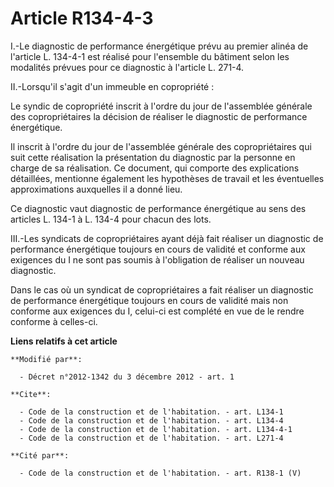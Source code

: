 # Article R134-4-3

I.-Le diagnostic de performance énergétique prévu au premier alinéa de l'article L. 134-4-1 est réalisé pour l'ensemble du
bâtiment selon les modalités prévues pour ce diagnostic à l'article L. 271-4. 

II.-Lorsqu'il s'agit d'un immeuble en copropriété : 

Le syndic de copropriété inscrit à l'ordre du jour de l'assemblée générale des copropriétaires la décision de réaliser le
diagnostic de performance énergétique. 

Il inscrit à l'ordre du jour de l'assemblée générale des copropriétaires qui suit cette réalisation la présentation du
diagnostic par la personne en charge de sa réalisation. Ce document, qui comporte des explications détaillées, mentionne
également les hypothèses de travail et les éventuelles approximations auxquelles il a donné lieu. 

Ce diagnostic vaut diagnostic de performance énergétique au sens des articles L. 134-1 à L. 134-4 pour chacun des lots. 

III.-Les syndicats de copropriétaires ayant déjà fait réaliser un diagnostic de performance énergétique toujours en cours de
validité et conforme aux exigences du I ne sont pas soumis à l'obligation de réaliser un nouveau diagnostic. 

Dans le cas où un syndicat de copropriétaires a fait réaliser un diagnostic de performance énergétique toujours en cours de
validité mais non conforme aux exigences du I, celui-ci est complété en vue de le rendre conforme à celles-ci.

**Liens relatifs à cet article**

	**Modifié par**:

	  - Décret n°2012-1342 du 3 décembre 2012 - art. 1

	**Cite**:

	  - Code de la construction et de l'habitation. - art. L134-1
	  - Code de la construction et de l'habitation. - art. L134-4
	  - Code de la construction et de l'habitation. - art. L134-4-1
	  - Code de la construction et de l'habitation. - art. L271-4

	**Cité par**:

	  - Code de la construction et de l'habitation. - art. R138-1 (V)
